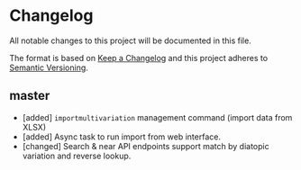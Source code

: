 # Changelog
All notable changes to this project will be documented in this file.

The format is based on [Keep a Changelog](http://keepachangelog.com/en/1.0.0/)
and this project adheres to [Semantic Versioning](http://semver.org/spec/v2.0.0.html).

## master
- [added] `importmultivariation` management command (import data from XLSX)
- [added] Async task to run import from web interface.
- [changed] Search & near API endpoints support match by diatopic variation
    and reverse lookup.
